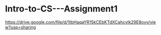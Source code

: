 # Intro-to-CS---Assignment1
https://drive.google.com/file/d/1tbHaqaYR15kCEbKTdXCahcyIk29E8oyv/view?usp=sharing
